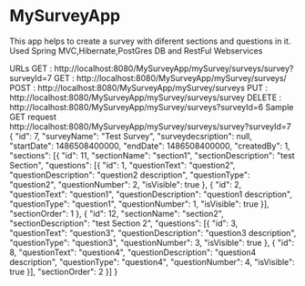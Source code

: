 # MySurveyApp
This app helps to create a survey with diferent sections and questions in it.
Used Spring MVC,Hibernate,PostGres DB and RestFul Webservices

URLs
GET : http://localhost:8080/MySurveyApp/mySurvey/surveys/survey?surveyId=7
GET : http://localhost:8080/MySurveyApp/mySurvey/surveys/
POST : http://localhost:8080/MySurveyApp/mySurvey/surveys
PUT : http://localhost:8080/MySurveyApp/mySurvey/surveys/survey
DELETE : http://localhost:8080/MySurveyApp/mySurvey/surveys?surveyId=6
Sample GET request
http://localhost:8080/MySurveyApp/mySurvey/surveys/survey?surveyId=7
{
	"id": 7,
	"surveyName": "Test Survey",
	"surveydecsription": null,
	"startDate": 1486508400000,
	"endDate": 1486508400000,
	"createdBy": 1,
	"sections": [{
		"id": 11,
		"sectionName": "section1",
		"sectionDescription": "test Section",
		"questions": [{
			"id": 1,
			"questionText": "question2",
			"questionDescription": "question2 description",
			"questionType": "question2",
			"questionNumber": 2,
			"isVisible": true
		}, {
			"id": 2,
			"questionText": "question1",
			"questionDescription": "question1 description",
			"questionType": "question1",
			"questionNumber": 1,
			"isVisible": true
		}],
		"sectionOrder": 1
	}, {
		"id": 12,
		"sectionName": "section2",
		"sectionDescription": "test Section 2",
		"questions": [{
			"id": 3,
			"questionText": "question3",
			"questionDescription": "question3 description",
			"questionType": "question3",
			"questionNumber": 3,
			"isVisible": true
		}, {
			"id": 8,
			"questionText": "question4",
			"questionDescription": "question4 description",
			"questionType": "question4",
			"questionNumber": 4,
			"isVisible": true
		}],
		"sectionOrder": 2
	}]
}

